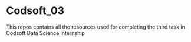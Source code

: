 # Codsoft_03
This repos contains all the resources used for completing the third task in Codsoft  Data Science internship
